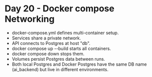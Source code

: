 # Day 20 - Docker compose Networking
- docker-compose.yml defines multi-container setup.
- Services share a private network.
- API connects to Postgres at host "db".
- docker compose up --build starts all containers.
- docker compose down stops them.
- Volumes persist Postgres data between runs. 
- Both local Postgres and Docker Postgres have the same DB name (ai_backend) but live in different environments.

